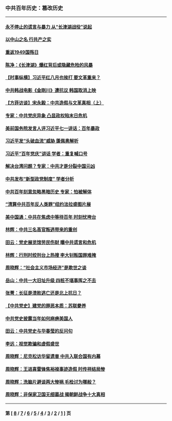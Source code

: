 ### 中共百年历史：篡改历史
---
#### [永不停止的谎言与暴力 从“长津湖战役”说起](../../pages/nf1176115/n13494094.md?11120430) 
#### [以中山之名 行共产之实](../../pages/nf1176115/n13346437.md?11120430) 
#### [重返1949国殇日](../../pages/nf1176115/n13346372.md?11120430) 
#### [陈净：《长津湖》爆红背后或隐藏危险的风暴](../../pages/nf1176115/n13314364.md?11120430) 
#### [【时事纵横】习近平红八月也挨打 要文革重来？](../../pages/nf1176115/n13231393.md?11120430) 
#### [中共韩战电影《金刚川》遭抗议 韩国取消上映](../../pages/nf1176115/n13219114.md?11120430) 
#### [【方菲访谈】宋永毅：中共造假与文革真相（上）](../../pages/nf1176115/n13200760.md?11120430) 
#### [专家：中共党庆异象 凸显政权陷末日危机](../../pages/nf1176115/n13067084.md?11120430) 
#### [美前国务院发言人评习近平七一讲话：百年暴政](../../pages/nf1176115/n13066986.md?11120430) 
#### [习近平发“头破血流”威胁 蓬佩奥解析](../../pages/nf1176115/n13063604.md?11120430) 
#### [习近平“百年党庆”讲话 学者：重复喊口号](../../pages/nf1176115/n13061411.md?11120430) 
#### [解决台湾问题？专家：中共才是分裂中国元凶](../../pages/nf1176115/n13060811.md?11120430) 
#### [中共发布“新型政党制度” 学者分析](../../pages/nf1176115/n13056354.md?11120430) 
#### [中共百年刻意忽略黑暗历史 专家：怕被解体](../../pages/nf1176115/n13056056.md?11120430) 
#### [“清算中共百年反人类罪”纽约法拉盛图片展](../../pages/nf1176115/n13052220.md?11120430) 
#### [美中国通：中共在焦虑中等待百年 时刻忧垮台](../../pages/nf1176115/n13048820.md?11120430) 
#### [林辉：中共三名高官叛逃带来的重创](../../pages/nf1176115/n13035206.md?11120430) 
#### [田云：党史展览馆劳民伤财 曝中共谎言和危机](../../pages/nf1176115/n13033900.md?11120430) 
#### [林辉：行刑时绞刑台上热搜 李大钊叛国罪难掩](../../pages/nf1176115/n13031965.md?11120430) 
#### [周晓辉：“社会主义市场经济”是欺世之谈](../../pages/nf1176115/n13024090.md?11120430) 
#### [岳山：中共一大旧址升级 四桩不堪事挥之不去](../../pages/nf1176115/n13021697.md?11120430) 
#### [张菁：长征是溃败逃亡还是北上抗日？](../../pages/nf1176115/n13020585.md?11120430) 
#### [【中共党史】建党的罪恶本质：苏联豢养](../../pages/nf1176115/n13011888.md?11120430) 
#### [中共党史披露当年如何麻痹美国人](../../pages/nf1176115/n12966400.md?11120430) 
#### [田云：中共党史与华春莹的反问句](../../pages/nf1176115/n12765178.md?11120430) 
#### [李远：视觉欺骗和虚假盛世](../../pages/nf1176115/n12993376.md?11120430) 
#### [周晓辉：尼克松访华留遗害 中共入联合国有内幕](../../pages/nf1176115/n12991422.md?11120430) 
#### [周晓辉：王进喜雷锋焦裕禄事迹造假 时传祥结局惨](../../pages/nf1176115/n12985497.md?11120430) 
#### [周晓辉：洗脑片避谈两大惨祸 毛检讨为哪般？](../../pages/nf1176115/n12971285.md?11120430) 
#### [周晓辉：非保家卫国无细菌战 揭朝鲜战争十大真相](../../pages/nf1176115/n12954161.md?11120430) 

---
#### 第 [ [8](./8.md?11120430) / [7](./7.md?11120430) / [6](./6.md?11120430) / [5](./5.md?11120430) / [4](./4.md?11120430) / [3](./3.md?11120430) / [2](./2.md?11120430) / [1](./1.md?11120430) ] 页
